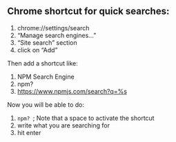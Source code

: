 ## Chrome shortcut for quick searches: 

1. chrome://settings/search
2. “Manage search engines…”
3. “Site search” section
4. click on “Add”

Then add a shortcut like:

1. NPM Search Engine
2. npm?
3. https://www.npmjs.com/search?q=%s

Now you will be able to do: 
1. `npm? `; Note that a space to activate the shortcut
2. write what you are searching for
3. hit enter
